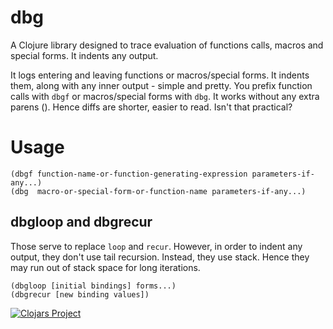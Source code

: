 # dbg

A Clojure library designed to trace evaluation of functions calls, macros and special forms. It indents any output.

It logs entering and leaving functions or macros/special forms. It indents them, along with any inner output - simple and pretty. You prefix function calls with `dbgf` or macros/special forms with `dbg`. It works without any extra parens (). Hence diffs are shorter, easier to read. Isn't that practical?

# Usage

```
(dbgf function-name-or-function-generating-expression parameters-if-any...)
(dbg  macro-or-special-form-or-function-name parameters-if-any...)
```

## dbgloop and dbgrecur
Those serve to replace `loop` and `recur`. However, in order to indent any output, they don't use tail recursion. Instead, they use stack. Hence they may run out of stack space for long iterations.
 
```
(dbgloop [initial bindings] forms...)
(dbgrecur [new binding values])
```

[![Clojars Project](https://img.shields.io/clojars/v/dbg.svg)](https://clojars.org/dbg)
